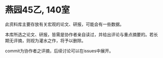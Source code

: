 燕园45乙, 140室
=======

此资料库主要存放有关宏观的论文、研报，可能会有一些数据。

本库所选之论文、研报，皆需是协作者亲自读过，并给出评论与重点摘要的。若长期无评摘，则视为灌水之作，将予以删除。

commit为协作者之评摘，后续讨论可以在issues中展开。

